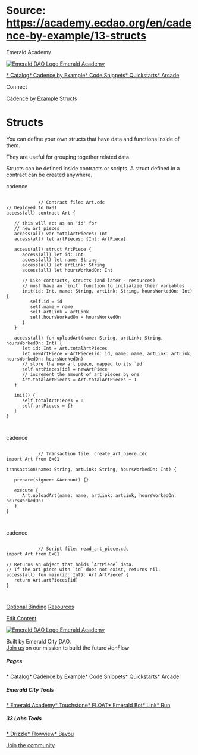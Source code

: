 # Source: https://academy.ecdao.org/en/cadence-by-example/13-structs

Emerald Academy





[![Emerald DAO Logo](/ea-logo.png)
Emerald Academy](/en/)


[* Catalog](/en/catalog)[* Cadence by Example](/en/cadence-by-example)[* Code Snippets](/en/snippets)[* Quickstarts](/en/quickstarts)[* Arcade](https://arcade.ecdao.org)

Connect



[Cadence by Example](/en/cadence-by-example)
Structs

# Structs

You can define your own structs that have data and functions inside of them.

They are useful for grouping together related data.

Structs can be defined inside contracts or scripts. A struct defined in a contract can be created anywhere.

cadence

```
		
			// Contract file: Art.cdc
// Deployed to 0x01
access(all) contract Art {

   // this will act as an 'id' for
   // new art pieces
   access(all) var totalArtPieces: Int
   access(all) let artPieces: {Int: ArtPiece}

   access(all) struct ArtPiece {
      access(all) let id: Int
      access(all) let name: String
      access(all) let artLink: String
      access(all) let hoursWorkedOn: Int

      // Like contracts, structs (and later - resources) 
      // must have an `init` function to initialzie their variables.
      init(id: Int, name: String, artLink: String, hoursWorkedOn: Int) {
         self.id = id
         self.name = name
         self.artLink = artLink
         self.hoursWorkedOn = hoursWorkedOn
      }
   }

   access(all) fun uploadArt(name: String, artLink: String, hoursWorkedOn: Int) {
      let id: Int = Art.totalArtPieces
      let newArtPiece = ArtPiece(id: id, name: name, artLink: artLink, hoursWorkedOn: hoursWorkedOn)
      // store the new art piece, mapped to its `id`
      self.artPieces[id] = newArtPiece
      // increment the amount of art pieces by one
      Art.totalArtPieces = Art.totalArtPieces + 1
   }

   init() {
      self.totalArtPieces = 0
      self.artPieces = {}
   }
}
		 
	
```

cadence

```
		
			// Transaction file: create_art_piece.cdc
import Art from 0x01

transaction(name: String, artLink: String, hoursWorkedOn: Int) {

   prepare(signer: &Account) {}

   execute {
      Art.uploadArt(name: name, artLink: artLink, hoursWorkedOn: hoursWorkedOn)
   }
}
		 
	
```

cadence

```
		
			// Script file: read_art_piece.cdc
import Art from 0x01

// Returns an object that holds `ArtPiece` data.
// If the art piece with `id` does not exist, returns nil.
access(all) fun main(id: Int): Art.ArtPiece? {
   return Art.artPieces[id]
}
		 
	
```

[Optional Binding](/en/cadence-by-example/12-optional-binding)
[Resources](/en/cadence-by-example/14-resources)

[Edit Content](https://github.com/emerald-dao/emerald-academy-v2/tree/main/src/lib/content/cadence-by-example/en/13-structs.md)



[![Emerald DAO Logo](/ea-logo.png)
Emerald Academy](/en/)

Built by Emerald City DAO.  
[Join us](https://discord.gg/emerald-city-906264258189332541) on our mission to build the future #onFlow

##### Pages

[* Catalog](/en/catalog)[* Cadence by Example](/en/cadence-by-example)[* Code Snippets](/en/snippets)[* Quickstarts](/en/quickstarts)[* Arcade](https://arcade.ecdao.org)


##### Emerald City Tools

[* Emerald Academy](https://academy.ecdao.org/)[* Touchstone](https://touchstone.city/)[* FLOAT](https://floats.city/)[* Emerald Bot](https://bot.ecdao.org/)[* Link](https://link.ecdao.org/)[* Run](https://run.ecdao.org/)


##### 33 Labs Tools

[* Drizzle](https://drizzle33.app/)[* Flowview](https://flowview.app/)[* Bayou](https://bayou33.app/)

[Join the community](https://discord.gg/emerald-city-906264258189332541)